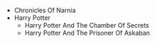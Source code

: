* Chronicles Of Narnia
* Harry Potter
  * Harry Potter And The Chamber Of Secrets
  * Harry Potter And The Prisoner Of Askaban
